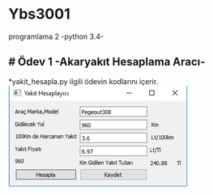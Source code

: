 # Ybs3001
programlama 2 -python 3.4-

<h2># Ödev 1 -Akaryakıt Hesaplama Aracı- </h2>
*yakit_hesapla.py ilgili ödevin kodlarını içerir.
<img src="/akaryakit2.PNG" >

